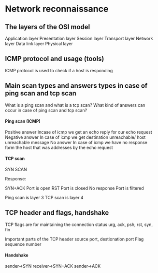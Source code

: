 # Network reconnaissance

## The layers of the OSI model

Application layer
Presentation layer
Session layer
Transport layer
Network layer
Data link layer
Physical layer

## ICMP protocol and usage (tools)

ICMP protocol is used to check if a host is responding

## Main scan types and answers types in case of ping scan and tcp scan
What is a ping scan and what is a tcp scan? What kind of answers can occur in case of ping scan and tcp scan?

#### Ping scan (ICMP)

Positive answer
    Incase of icmp we get an echo reply for our echo request
Negative answer
    In case of icmp we get destination unreachable/ host unreachable message
No answer
    In case of icmp we have no response form the host that was addresses by the echo request

#### TCP scan

SYN SCAN

Response:

SYN+ACK
    Port is open
RST
    Port is closed
No response
    Port is filtered


Ping scan is layer 3
TCP scan is layer 4

## TCP header and flags, handshake

TCP flags are for maintaining the connection status
urg, ack, psh, rst, syn, fin

Important parts of the TCP header
source port, destionation port
Flag
sequence number

#### Handshake

sender->SYN
receiver->SYN+ACK
sender->ACK